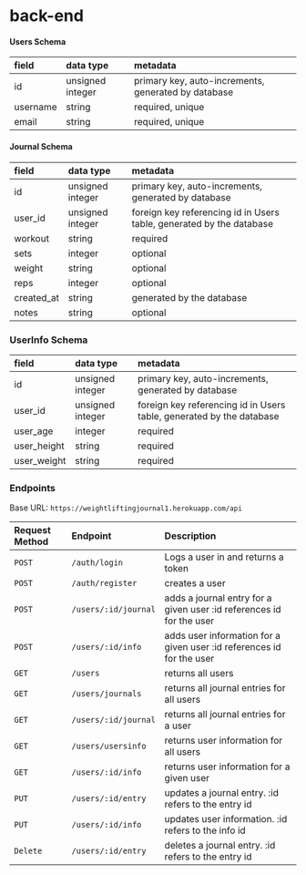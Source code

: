 # back-end

#### Users Schema

| field    | data type        | metadata                                            |
| :------- | :--------------- | :-------------------------------------------------- |
| id       | unsigned integer | primary key, auto-increments, generated by database |
| username | string           | required, unique                                    |
| email    | string           | required, unique                                    |

#### Journal Schema

| field      | data type        | metadata                                                             |
| :--------- | :--------------- | :------------------------------------------------------------------- |
| id         | unsigned integer | primary key, auto-increments, generated by database                  |
| user_id    | unsigned integer | foreign key referencing id in Users table, generated by the database |
| workout    | string           | required                                                             |
| sets       | integer          | optional                                                             |
| weight     | string           | optional                                                             |
| reps       | integer          | optional                                                             |
| created_at | string           | generated by the database                                            |
| notes      | string           | optional                                                             |

### UserInfo Schema

| field       | data type        | metadata                                                             |
| :---------- | :--------------- | :------------------------------------------------------------------- |
| id          | unsigned integer | primary key, auto-increments, generated by database                  |
| user_id     | unsigned integer | foreign key referencing id in Users table, generated by the database |
| user_age    | integer          | required                                                             |
| user_height | string           | required                                                             |
| user_weight | string           | required                                                             |

### Endpoints

Base URL: `https://weightliftingjournal1.herokuapp.com/api`

| Request Method | Endpoint             | Description                                                           |
| :------------- | :------------------- | :-------------------------------------------------------------------- |
| `POST`         | `/auth/login`        | Logs a user in and returns a token                                    |
| `POST`         | `/auth/register`     | creates a user                                                        |
| `POST`         | `/users/:id/journal` | adds a journal entry for a given user :id references id for the user  |
| `POST`         | `/users/:id/info`    | adds user information for a given user :id references id for the user |
| `GET`          | `/users`             | returns all users                                                     |
| `GET`          | `/users/journals`    | returns all journal entries for all users                             |
| `GET`          | `/users/:id/journal` | returns all journal entries for a user                                |
| `GET`          | `/users/usersinfo`   | returns user information for all users                                |
| `GET`          | `/users/:id/info`    | returns user information for a given user                             |
| `PUT`          | `/users/:id/entry`   | updates a journal entry. :id refers to the entry id                   |
| `PUT`          | `/users/:id/info`    | updates user information. :id refers to the info id                   |
| `Delete`       | `/users/:id/entry`   | deletes a journal entry. :id refers to the entry id                   |

